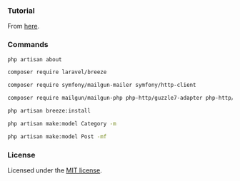 ### Tutorial

From [here](https://www.youtube.com/watch?v=MG1kt_wiIz0).

### Commands

```bash
php artisan about
```

```bash
composer require laravel/breeze
```

```bash
composer require symfony/mailgun-mailer symfony/http-client
```

```bash
composer require mailgun/mailgun-php php-http/guzzle7-adapter php-http/message
```

```bash
php artisan breeze:install
```

```bash
php artisan make:model Category -m
```

```bash
php artisan make:model Post -mf
```

### License

Licensed under the [MIT license](https://opensource.org/licenses/MIT).
